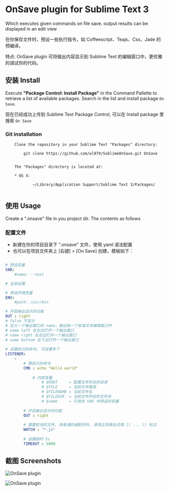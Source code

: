 # OnSave plugin for Sublime Text 3

Which executes given commands on file save. output results can be displayed in an edit view



在你保存文件时，预设一些执行指令，如 Coffeescript、Teajs、Css、Jade 的预编译。

特点:
    OnSave plugin 可将输出内容显示到 Sublime Text 的编辑窗口中，更优雅的调试你的代码。


## 安装 Install

Execute **"Package Control: Install Package"** in the Command Pallette to retrieve a list of available packages. Search in the list and install package `On Save`.



现在已经成功上传到 Sublime Text Package Control, 可以在 Install package 里搜索 `On Save`


### Git installation

```
    Clone the repository in your Sublime Text "Packages" directory:
    
        git clone https://github.com/wl879/SublimeOnSave.git OnSave
        
    
    The "Packages" directory is located at:
    
    * OS X:
    
            ~/Library/Application Support/Sublime Text 3/Packages/
    
```



## 使用 Usage



Create a ".onsave" file in you project dir.  The contents as follows



### 配置文件


* 新建在你的项目目录下 ".onsave" 文件，使用 yaml 语法配置
* 也可以在项目文件夹上 [右键] > [On Save] 创建，模板如下：


```yaml

# 预设变量
VAR:
    #name: --test

# 全局设置

# 预设环境变量
ENV:
    #path: /usr/bin

# 开启输出显示的功能
OUT : right
# false 不显示
# 定义一个输出窗口的 name，输出到一个标准文本编辑窗口中
# name left 在左边打开一个输出窗口
# name right 在右边打开一个输出窗口
# name bottom 在下边打开一个输出窗口
            
# 设置执行的命令, 可设置多个
LISTENER:
    -
        # 需执行的命令
        CMD : echo "Hello world"
            
            # 内部变量
                # $ROOT     = 配置文件所在的目录
                # $FILE     = 当前文件路径
                # $FILENAME = 当前文件名
                # $FILEDIR  = 当前文件所在的文件夹
                # $name     = 引用在 VAR 中预设的变量
                
        # 开启输出显示的功能
        OUT : right
        
        # 需要检测的文件, 除普通的通配符外, 使用正则表达式用 [( ... )] 标注
        WATCH : "*.js"
   
        # 设置超时 5s
        TIMEOUT : 5000
```



## 截图 Screenshots


![OnSave plugin](https://raw.githubusercontent.com/wl879/screenshots/master/pics/onsaveplugin.png)

![OnSave plugin](https://raw.githubusercontent.com/wl879/screenshots/master/pics/onsaveplugin.gif)